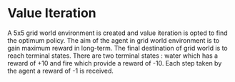 # Value Iteration


A 5x5 grid world environment is created and value iteration is opted to find the optimum policy. The aim of the agent in grid world environment is to gain maximum reward in long-term. The final destination of grid world is to reach terminal states. There are two terminal states : water which has a reward of +10 and fire which provide a reward of -10. Each step taken by the agent a reward of -1 is received.
